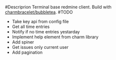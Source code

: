 #Descriprion
Terminal base redmine client. Build with [charmbracelet/bubbletea](https://github.com/charmbracelet/bubbletea).
#TODO
- Take key api from config file
- Get all time entries 
- Notify if no time entries yestarday
- Implement help element from charm library
- Add spiner
- Get issues only current user
- Add pagination 
